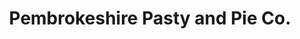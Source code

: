 ---
title: "Pembrokeshire Pasty and Pie Co."
url: /saundersfoot/pembrokeshire-pasty-and-pie-co/
shop: bakery
---